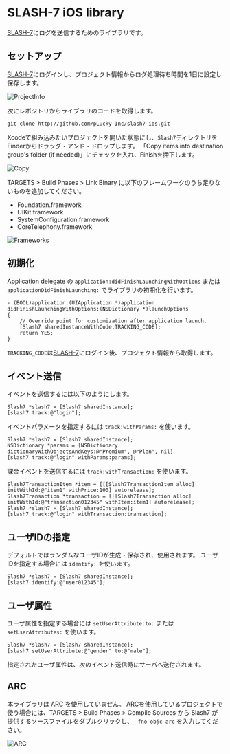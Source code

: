 # SLASH-7 iOS library

[SLASH-7](http://www.slash-7.com/)にログを送信するためのライブラリです。

## セットアップ

[SLASH-7](http://www.slash-7.com/)にログインし、プロジェクト情報からログ処理待ち時間を1日に設定し保存します。

![ProjectInfo][project_info]

次にレポジトリからライブラリのコードを取得します。

````
git clone http://github.com/pLucky-Inc/slash7-ios.git
````

Xcodeで組み込みたいプロジェクトを開いた状態にし、`Slash7`ディレクトリをFinderからドラッグ・アンド・ドロップします。
「Copy items into destination group's folder (if needed)」にチェックを入れ、Finishを押下します。

![Copy][copy]

TARGETS > Build Phases > Link Binary に以下のフレームワークのうち足りないものを追加してください。

* Foundation.framework
* UIKit.framework
* SystemConfiguration.framework
* CoreTelephony.framework

![Frameworks][frameworks]

## 初期化

Application delegate の `application:didFinishLaunchingWithOptions` または `applicationDidFinishLaunching:` でライブラリの初期化を行います。

````
- (BOOL)application:(UIApplication *)application didFinishLaunchingWithOptions:(NSDictionary *)launchOptions
{
    // Override point for customization after application launch.
    [Slash7 sharedInstanceWithCode:TRACKING_CODE];
    return YES;
}
````

`TRACKING_CODE`は[SLASH-7](http://www.slash-7.com/)にログイン後、プロジェクト情報から取得します。

## イベント送信

イベントを送信するには以下のようにします。

````
Slash7 *slash7 = [Slash7 sharedInstance];
[slash7 track:@"login"];
````

イベントパラメータを指定するには `track:withParams:` を使います。

````
Slash7 *slash7 = [Slash7 sharedInstance];
NSDictionary *params = [NSDictionary dictionaryWithObjectsAndKeys:@"Premium", @"Plan", nil]
[slash7 track:@"login" withParams:params];
````

課金イベントを送信するには `track:withTransaction:` を使います。

````
Slash7TransactionItem *item = [[[Slash7TransactionItem alloc] initWithId:@"item1" withPrice:100] autorelease];
Slash7Transaction *transaction = [[[Slash7Transaction alloc] initWithId:@"transaction012345" withItem:item1] autorelease];
Slash7 *slash7 = [Slash7 sharedInstance];
[slash7 track:@"login" withTransaction:transaction];
````

## ユーザIDの指定

デフォルトではランダムなユーザIDが生成・保存され、使用されます。
ユーザIDを指定する場合には `identify:` を使います。

````
Slash7 *slash7 = [Slash7 sharedInstance];
[slash7 identify:@"user012345"];
````

## ユーザ属性

ユーザ属性を指定する場合には `setUserAttribute:to:` または `setUserAttributes:` を使います。

````
Slash7 *slash7 = [Slash7 sharedInstance];
[slash7 setUserAttribute:@"gender" to:@"male"];
````

指定されたユーザ属性は、次のイベント送信時にサーバへ送付されます。 
 
## ARC
 
本ライブラリは ARC を使用していません。
ARCを使用しているプロジェクトで使う場合には、TARGETS > Build Phases > Compile Sources から Slash7 が提供するソースファイルをダブルクリックし、 `-fno-objc-arc` を入力してください。

![ARC][arc]

[project_info]: https://raw.github.com/pLucky-Inc/slash7-ios/master/Docs/Images/project_info.png "ProjectInfo"
[copy]: https://raw.github.com/pLucky-Inc/slash7-ios/master/Docs/Images/copy.png "Copy"
[frameworks]: https://raw.github.com/pLucky-Inc/slash7-ios/master/Docs/Images/frameworks.png "Frameworks"
[arc]: https://raw.github.com/pLucky-Inc/slash7-ios/master/Docs/Images/arc.png "ARC"

